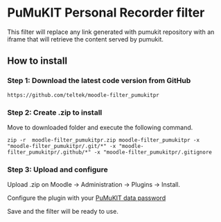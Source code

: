 # PuMuKIT Personal Recorder filter

This filter will replace any link generated with pumukit repository with an iframe that will retrieve the content served by pumukit.

## How to install

### Step 1: Download the latest code version from GitHub
```
https://github.com/teltek/moodle-filter_pumukitpr
```

### Step 2: Create .zip to install

Move to downloaded folder and execute the following command.
```
zip -r  moodle-filter_pumukitpr.zip moodle-filter_pumukitpr -x "moodle-filter_pumukitpr/.git/*" -x "moodle-filter_pumukitpr/.github/*" -x "moodle-filter_pumukitpr/.gitignore
```

### Step 3: Upload and configure

Upload .zip on Moodle -> Administration -> Plugins -> Install.

Configure the plugin with your [PuMuKIT data password](https://github.com/teltek/PumukitLmsBundle/blob/master/Resources/doc/Configuration.md)

Save and the filter will be ready to use.
